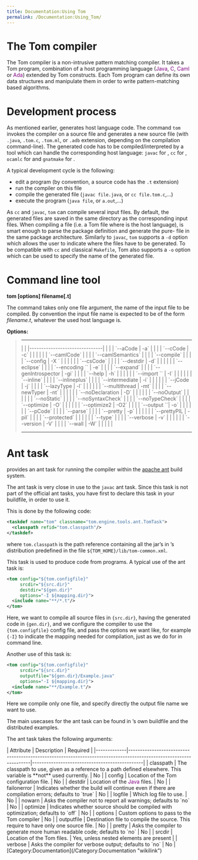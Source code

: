 ```yaml
---
title: Documentation:Using Tom
permalink: /Documentation:Using_Tom/
---
```


The Tom compiler
================

The Tom compiler is a non-intrusive pattern matching compiler. It takes a Tom program, combination of a host programming language (<font color="purple">Java</font>, <font color="purple">C</font>, <font color="purple">Caml</font> or <font color="purple">Ada</font>) extended by Tom constructs. Each Tom program can define its own data structures and manipulate them in order to write pattern-matching based algorithms.

Development process
===================

As mentioned earlier, generates host language code. The command `tom` invokes the compiler on a source file and generates a new source file (with `.java`, `.tom.c`, `.tom.ml`, or `.adb` extension, depending on the compilation command-line). The generated code has to be compiled/interpreted by a tool which can handle the corresponding host language: `javac` for , `cc` for , `ocamlc` for and `gnatmake` for .

A typical development cycle is the following:

-   edit a program (by convention, a source code has the `.t` extension)
-   run the compiler on this file
-   compile the generated file (`javac file.java`, or `cc file.tom.c`,…)
-   execute the program (`java file`, or `a.out`,…)

As `cc` and `javac`, `tom` can compile several input files. By default, the generated files are saved in the same directory as the corresponding input files. When compiling a file (i.e. a Tom file where is the host language), is smart enough to parse the package definition and generate the pure- file in the same package architecture. Similarly to `javac`, `tom` supports a `-d` option which allows the user to indicate where the files have to be generated. To be compatible with `cc` and classical `Makefile`, Tom also supports a `-o` option which can be used to specify the name of the generated file.

Command line tool
=================

**tom \[options\] filename\[.t\]**

The command takes only one file argument, the name of the input file to be compiled. By convention the input file name is expected to be of the form *filename.t*, whatever the used host language is.

**Options:**

> <div class="center">
>
> ------------------------------------------------------------------------
>
> </div>
> |                               |
> |-------------------------------|
> |                               |
> | `--aCode | -a`                |
> |                               |
> | `--cCode | -c`                |
> |                               |
> |                               |
> | `--camlCode`                  |
> |                               |
> | `--camlSemantics`             |
> |                               |
> | `--compile`                   |
> |                               |
> | `--config | -X `<file>        |
> |                               |
> |                               |
> | `--csCode`                    |
> |                               |
> | `--destdir | -d`              |
> |                               |
> |                               |
> | `--eclipse`                   |
> |                               |
> | `--encoding `<charset>` | -e` |
> |                               |
> | `--expand`                    |
> |                               |
> | `--genIntrospector | -gi`     |
> |                               |
> | `--help | -h`                 |
> |                               |
> |                               |
> | `--import `<path>` | -I`      |
> |                               |
> |                               |
> | `--inline`                    |
> |                               |
> | `--inlineplus`                |
> |                               |
> | `--intermediate | -i`         |
> |                               |
> |                               |
> | `--jCode | -j`                |
> |                               |
> | `--lazyType | -l`             |
> |                               |
> |                               |
> | `--multithread | -mt`         |
> |                               |
> | `--newTyper | -nt`            |
> |                               |
> |                               |
> | `--noDeclaration | -D`        |
> |                               |
> |                               |
> | `--noOutput`                  |
> |                               |
> |                               |
> | `--noStatic`                  |
> |                               |
> | `--noSyntaxCheck`             |
> |                               |
> | `--noTypeCheck`               |
> |                               |
> | `--optimize | -O`             |
> |                               |
> |                               |
> | `--optimize2 | -O2`           |
> |                               |
> | `--output `<file>`| -o`       |
> |                               |
> |                               |
> | `--pCode`                     |
> |                               |
> | `--parse`                     |
> |                               |
> | `--pretty | -p`               |
> |                               |
> |                               |
> | `--prettyPIL | -pil`          |
> |                               |
> | `--protected`                 |
> |                               |
> |                               |
> | `--type`                      |
> |                               |
> | `--verbose | -v`              |
> |                               |
> |                               |
> | `--version | -V`              |
> |                               |
> | `--wall | -W`                 |
> |                               |
> |                               |
>
> <div class="center">
>
> ------------------------------------------------------------------------
>
> </div>

Ant task
========

provides an ant task for running the compiler within the [apache ant](http://ant.apache.org) build system.

The ant task is very close in use to the `javac` ant task. Since this task is not part of the official ant tasks, you have first to declare this task in your buildfile, in order to use it.

This is done by the following code:

``` xml
<taskdef name="tom" classname="tom.engine.tools.ant.TomTask">
  <classpath refid="tom.classpath"/>
</taskdef>
```

where `tom.classpath` is the path reference containing all the jar’s in ’s distribution predefined in the file `${TOM_HOME}/lib/tom-common.xml`.

This task is used to produce code from programs. A typical use of the ant task is:

``` xml
<tom config="${tom.configfile}"
     srcdir="${src.dir}"
     destdir="${gen.dir}"
     options="-I ${mapping.dir}">
  <include name="**/*.t"/>
</tom>
```

Here, we want to compile all source files in `{src.dir}`, having the generated code in `{gen.dir}`, and we configure the compiler to use the `{tom.configfile}` config file, and pass the options we want like, for example `{-I}` to indicate the mapping needed for compilation, just as we do for in command line.

Another use of this task is:

``` xml
<tom config="${tom.configfile}"
     srcdir="${src.dir}"
     outputfile="${gen.dir}/Example.java"
     options="-I ${mapping.dir}">
  <include name="**/Example.t"/>
</tom>
```

Here we compile only one file, and specify directly the output file name we want to use.

The main usecases for the ant task can be found in ’s own buildfile and the distributed examples.

The ant task takes the following arguments:

<div class="center">
| Attribute   | Description                                                                                                      | Required                                      |
|-------------|------------------------------------------------------------------------------------------------------------------|-----------------------------------------------|
| classpath   | The classpath to use, given as a reference to a path defined elsewhere. This variable is **not** used currently. | No                                            |
| config      | Location of the Tom configuration file.                                                                          | No                                            |
| destdir     | Location of the <font color="purple">Java</font> files.                                                          | No                                            |
| failonerror | Indicates whether the build will continue even if there are compilation errors; defaults to `true`               | No                                            |
| logfile     | Which log file to use.                                                                                           | No                                            |
| nowarn      | Asks the compiler not to report all warnings; defaults to `no`                                                   | No                                            |
| optimize    | Indicates whether source should be compiled with optimization; defaults to `off`                                 | No                                            |
| options     | Custom options to pass to the Tom compiler                                                                       | No                                            |
| outputfile  | Destination file to compile the source. This require to have only one source file.                               | No                                            |
| pretty      | Asks the compiler to generate more human readable code; defaults to `no`                                         | No                                            |
| srcdir      | Location of the Tom files.                                                                                       | Yes, unless nested <src> elements are present |
| verbose     | Asks the compiler for verbose output; defaults to `no`                                                           | No                                            |

</div>
[Category:Documentation](/Category:Documentation "wikilink")